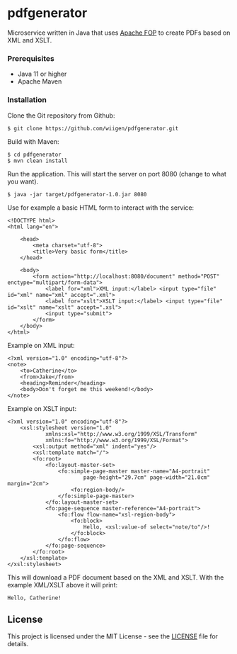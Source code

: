 # pdfgenerator


Microservice written in Java that uses <a href="https://xmlgraphics.apache.org/fop/">Apache FOP</a> to create PDFs based on XML and XSLT.

### Prerequisites

* Java 11 or higher
* Apache Maven

### Installation

Clone the Git repository from Github:

    $ git clone https://github.com/wiigen/pdfgenerator.git

Build with Maven:

    $ cd pdfgenerator
    $ mvn clean install

Run the application. This will start the server on port 8080 (change to what you want).

    $ java -jar target/pdfgenerator-1.0.jar 8080

Use for example a basic HTML form to interact with the service:

    <!DOCTYPE html>
    <html lang="en">
    
        <head>
            <meta charset="utf-8">
            <title>Very basic form</title>
        </head>
    
        <body>
            <form action="http://localhost:8080/document" method="POST" enctype="multipart/form-data">
                <label for="xml">XML input:</label> <input type="file" id="xml" name="xml" accept=".xml">
                <label for="xslt">XSLT input:</label> <input type="file" id="xslt" name="xslt" accept=".xsl">
                <input type="submit">
            </form>
        </body>
    </html>

Example on XML input:

    <?xml version="1.0" encoding="utf-8"?>
    <note>
        <to>Catherine</to>
        <from>Jake</from>
        <heading>Reminder</heading>
        <body>Don't forget me this weekend!</body>
    </note>

Example on XSLT input:

    <?xml version="1.0" encoding="utf-8"?>
        <xsl:stylesheet version="1.0"
                xmlns:xsl="http://www.w3.org/1999/XSL/Transform"
                xmlns:fo="http://www.w3.org/1999/XSL/Format">
            <xsl:output method="xml" indent="yes"/>
            <xsl:template match="/">
            <fo:root>
                <fo:layout-master-set>
                    <fo:simple-page-master master-name="A4-portrait"
                            page-height="29.7cm" page-width="21.0cm" margin="2cm">
                        <fo:region-body/>
                    </fo:simple-page-master>
                </fo:layout-master-set>
                <fo:page-sequence master-reference="A4-portrait">
                    <fo:flow flow-name="xsl-region-body">
                        <fo:block>
                            Hello, <xsl:value-of select="note/to"/>!
                        </fo:block>
                    </fo:flow>
                </fo:page-sequence>
            </fo:root>
        </xsl:template>
    </xsl:stylesheet>

This will download a PDF document based on the XML and XSLT. With the example XML/XSLT above it will print:

    Hello, Catherine!

## License

This project is licensed under the MIT License - see the [LICENSE](LICENSE) file for details.